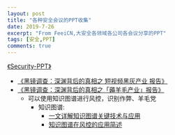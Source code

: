 ```yaml
---
layout: post
title: "各种安全会议的PPT收集"
date: 2019-7-26
excerpt: "From FeeiCN,大安全各领域各公司各会议分享的PPT"
tags: [安全,PPT]
comments: true
---
```

[《Security-PPT》](https://github.com/FeeiCN/Security-PPT)
* [《黑镜调查：深渊背后的真相之 短视频黑灰产业 报告》](https://image.3001.net/uploads/pdf/33d3fae8e35df5e35cfad069d746f755.pdf)
* [《黑镜调查：深渊背后的真相之「薅羊毛产业」报告》](https://image.3001.net/uploads/pdf/4aa87c46888173995c295a873c2aa682.pdf)
    * 可以使用知识图谱进行风控，识别作弊、羊毛党   
        * 知识图谱:
            * [一文详解知识图谱关键技术与应用](https://www.jianshu.com/p/3bafc7f9d54c)
            * [知识图谱在风控的应用简述](https://www.4hou.com/technology/4476.html)
